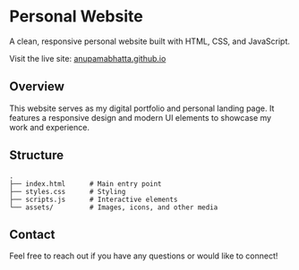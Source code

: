 
# Personal Website

A clean, responsive personal website built with HTML, CSS, and JavaScript.

Visit the live site: [anupamabhatta.github.io](https://anupamabhatta.github.io)

## Overview

This website serves as my digital portfolio and personal landing page. It features a responsive design and modern UI elements to showcase my work and experience.

## Structure

```
.
├── index.html      # Main entry point
├── styles.css      # Styling
├── scripts.js      # Interactive elements
└── assets/         # Images, icons, and other media
```

## Contact

Feel free to reach out if you have any questions or would like to connect!
